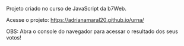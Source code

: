 Projeto criado no curso de JavaScript da b7Web.

Acesse o projeto: https://adrianamaral20.github.io/urna/

OBS: Abra o console do navegador para acessar o resultado dos seus votos!